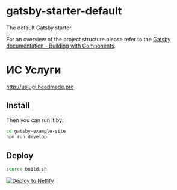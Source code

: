# gatsby-starter-default
The default Gatsby starter.

For an overview of the project structure please refer to the [Gatsby documentation - Building with Components](https://www.gatsbyjs.org/docs/building-with-components/).

# ИС Услуги

http://uslugi.headmade.pro

## Install

Then you can run it by:
```sh
cd gatsby-example-site
npm run develop
```

## Deploy

```sh
source build.sh
```


[![Deploy to Netlify](https://www.netlify.com/img/deploy/button.svg)](https://app.netlify.com/start/deploy?repository=https://github.com/gatsbyjs/gatsby-starter-default)
